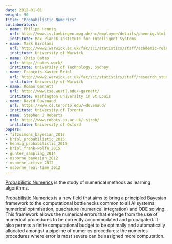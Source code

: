```yaml
---
date: 2012-01-01
weight: 90
title: "Probabilistic Numerics"
collaborators:
- name: Philipp Hennig
  url: http://www.is.tuebingen.mpg.de/nc/employee/details/phennig.html
  institute: Max Planck Institute for Intelligent Systems
- name: Mark Girolami
  url: http://www2.warwick.ac.uk/fac/sci/statistics/staff/academic-research/girolami/
  institute: University of Warwick
- name: Chris Oates
  url: http://oates.work/
  institute: University of Technology, Sydney
- name: François-Xavier Briol
  url: http://www2.warwick.ac.uk/fac/sci/statistics/staff/research_students/briol/
  institute: University of Warwick
- name: Roman Garnett
  url: http://www.cse.wustl.edu/~garnett/
  institute: Washington University in St Louis
- name: David Duvenaud
  url: https://www.cs.toronto.edu/~duvenaud/
  institute: University of Toronto
- name: Stephen J Roberts
  url: http://www.robots.ox.ac.uk/~sjrob/
  institute: University of Oxford
papers:
- fitzsimons_bayesian_2017
- briol_probabilistic_2015
- hennig_probabilistic_2015
- briol_frank-wolfe_2015
- gunter_sampling_2014
- osborne_bayesian_2012
- osborne_active_2012
- osborne_real-time_2012
---
```


[Probabilistic Numerics](http://www.probabilistic-numerics.org) is the study of numerical methods as learning algorithms.

[Probabilistic Numerics](http://probabilistic-numerics.org) is a new field that aims to bring a principled Bayesian framework to the computational bottlenecks common to all AI systems: numerical optimisation, quadrature (numerical integration) and ODE solving. This framework allows the numerical errors that emerge from the use of numerical procedures to be correctly accommodated and propagated. It also permits a finite computational budget to be optimally and automatically allocated amongst a pipeline of numerics procedures: the numerics procedures where error is most severe can be assigned more computation.
